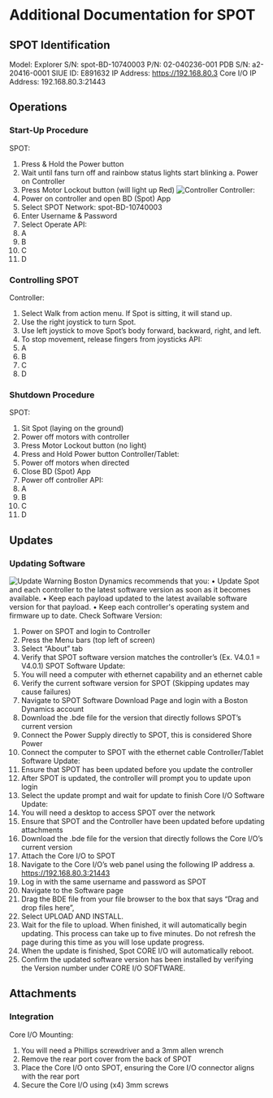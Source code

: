 # Additional Documentation for SPOT
## SPOT Identification
Model: Explorer
S/N: spot-BD-10740003
P/N: 02-040236-001
PDB S/N: a2-20416-0001
SIUE ID: E891632
IP Address: https://192.168.80.3
Core I/O IP Address: 192.168.80.3:21443
## Operations
### Start-Up Procedure
   SPOT:
1)	Press & Hold the Power button
2)	Wait until fans turn off and rainbow status lights start blinking
a.	Power on Controller
3)	Press Motor Lockout button (will light up Red)
![Controller](https://github.com/user-attachments/assets/3a06b317-98c6-480f-bfcd-eb4d70d69a02)
   Controller:
1)	Power on controller and open BD (Spot) App
2)	Select SPOT Network: spot-BD-10740003
3)	Enter Username & Password
4)	Select Operate
   API:
1)	A
2)	B
3)	C
4)	D
### Controlling SPOT
   Controller:
1)	Select Walk from action menu. If Spot is sitting, it will stand up.
2)	Use the right joystick to turn Spot.
3)	Use left joystick to move Spot’s body forward, backward, right, and left.
4)	To stop movement, release fingers from joysticks
   API:
1)	A
2)	B
3)	C
4)	D
### Shutdown Procedure
   SPOT:
1)	Sit Spot (laying on the ground)
2)	Power off motors with controller
3)	Press Motor Lockout button (no light)
4)	Press and Hold Power button
   Controller/Tablet:
1)	Power off motors when directed
2)	Close BD (Spot) App
3)	Power off controller
   API:
1)	A
2)	B
3)	C
4)	D
## Updates
### Updating Software
![Update Warning](https://github.com/user-attachments/assets/07e04fa9-eb57-4ed2-8553-18d6811303ac)
 Boston Dynamics recommends that you: 
•	Update Spot and each controller to the latest software version as soon as it becomes available.
•	Keep each payload updated to the latest available software version for that payload.
•	Keep each controller's operating system and firmware up to date.
Check Software Version:
1)	Power on SPOT and login to Controller
2)	Press the Menu bars (top left of screen)
3)	Select “About” tab
4)	Verify that SPOT software version matches the controller’s (Ex. V4.0.1 = V4.0.1)
SPOT Software Update:
1)	You will need a computer with ethernet capability and an ethernet cable
2)	Verify the current software version for SPOT (Skipping updates may cause failures)
3)	Navigate to SPOT Software Download Page and login with a Boston Dynamics account
4)	Download the .bde file for the version that directly follows SPOT’s current version
5)	Connect the Power Supply directly to SPOT, this is considered Shore Power
6)	Connect the computer to SPOT with the ethernet cable
Controller/Tablet Software Update:
1)	Ensure that SPOT has been updated before you update the controller
2)	After SPOT is updated, the controller will prompt you to update upon login
3)	Select the update prompt and wait for update to finish
Core I/O Software Update:
1)	You will need a desktop to access SPOT over the network
2)	Ensure that SPOT and the Controller have been updated before updating attachments
3)	Download the .bde file for the version that directly follows the Core I/O’s current version
4)	Attach the Core I/O to SPOT
5)	 Navigate to the Core I/O’s web panel using the following IP address
a.	https://192.168.80.3:21443
6)	Log in with the same username and password as SPOT
7)	Navigate to the Software page
8)	Drag the BDE file from your file browser to the box that says “Drag and drop files here”, 
9)	Select UPLOAD AND INSTALL.
10)	Wait for the file to upload. When finished, it will automatically begin updating. This process can take up to five minutes. Do not refresh the page during this time as you will lose update progress.
11)	When the update is finished, Spot CORE I/O will automatically reboot.
12)	Confirm the updated software version has been installed by verifying the Version number under CORE I/O SOFTWARE.
## Attachments
### Integration
   Core I/O Mounting:
1)	You will need a Phillips screwdriver and a 3mm allen wrench
2)	Remove the rear port cover from the back of SPOT
3)	Place the Core I/O onto SPOT, ensuring the Core I/O connector aligns with the rear port
4)	Secure the Core I/O using (x4) 3mm screws 
